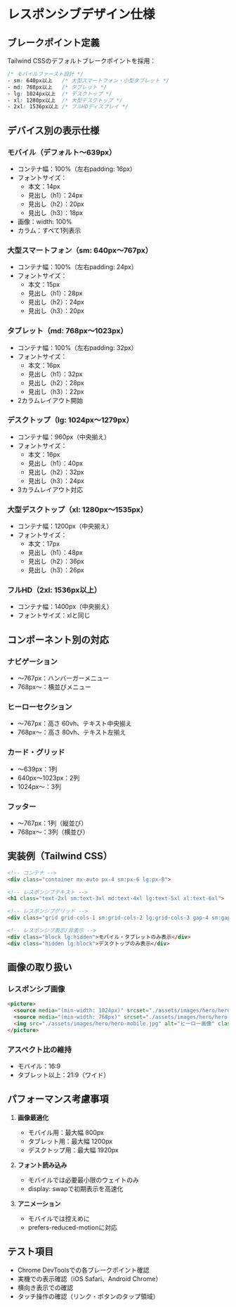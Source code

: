 # レスポンシブデザイン仕様

## ブレークポイント定義

Tailwind CSSのデフォルトブレークポイントを採用：

```css
/* モバイルファースト設計 */
- sm: 640px以上   /* 大型スマートフォン・小型タブレット */
- md: 768px以上   /* タブレット */
- lg: 1024px以上  /* デスクトップ */
- xl: 1280px以上  /* 大型デスクトップ */
- 2xl: 1536px以上 /* フルHDディスプレイ */
```

## デバイス別の表示仕様

### モバイル（デフォルト〜639px）
- コンテナ幅：100%（左右padding: 16px）
- フォントサイズ：
  - 本文：14px
  - 見出し（h1）：24px
  - 見出し（h2）：20px
  - 見出し（h3）：18px
- 画像：width: 100%
- カラム：すべて1列表示

### 大型スマートフォン（sm: 640px〜767px）
- コンテナ幅：100%（左右padding: 24px）
- フォントサイズ：
  - 本文：15px
  - 見出し（h1）：28px
  - 見出し（h2）：24px
  - 見出し（h3）：20px

### タブレット（md: 768px〜1023px）
- コンテナ幅：100%（左右padding: 32px）
- フォントサイズ：
  - 本文：16px
  - 見出し（h1）：32px
  - 見出し（h2）：28px
  - 見出し（h3）：22px
- 2カラムレイアウト開始

### デスクトップ（lg: 1024px〜1279px）
- コンテナ幅：960px（中央揃え）
- フォントサイズ：
  - 本文：16px
  - 見出し（h1）：40px
  - 見出し（h2）：32px
  - 見出し（h3）：24px
- 3カラムレイアウト対応

### 大型デスクトップ（xl: 1280px〜1535px）
- コンテナ幅：1200px（中央揃え）
- フォントサイズ：
  - 本文：17px
  - 見出し（h1）：48px
  - 見出し（h2）：36px
  - 見出し（h3）：26px

### フルHD（2xl: 1536px以上）
- コンテナ幅：1400px（中央揃え）
- フォントサイズ：xlと同じ

## コンポーネント別の対応

### ナビゲーション
- 〜767px：ハンバーガーメニュー
- 768px〜：横並びメニュー

### ヒーローセクション
- 〜767px：高さ 60vh、テキスト中央揃え
- 768px〜：高さ 80vh、テキスト左揃え

### カード・グリッド
- 〜639px：1列
- 640px〜1023px：2列
- 1024px〜：3列

### フッター
- 〜767px：1列（縦並び）
- 768px〜：3列（横並び）

## 実装例（Tailwind CSS）

```html
<!-- コンテナ -->
<div class="container mx-auto px-4 sm:px-6 lg:px-8">

<!-- レスポンシブテキスト -->
<h1 class="text-2xl sm:text-3xl md:text-4xl lg:text-5xl xl:text-6xl">

<!-- レスポンシブグリッド -->
<div class="grid grid-cols-1 sm:grid-cols-2 lg:grid-cols-3 gap-4 sm:gap-6 lg:gap-8">

<!-- レスポンシブ表示/非表示 -->
<div class="block lg:hidden">モバイル・タブレットのみ表示</div>
<div class="hidden lg:block">デスクトップのみ表示</div>
```

## 画像の取り扱い

### レスポンシブ画像
```html
<picture>
  <source media="(min-width: 1024px)" srcset="./assets/images/hero/hero-desktop.jpg">
  <source media="(min-width: 768px)" srcset="./assets/images/hero/hero-tablet.jpg">
  <img src="./assets/images/hero/hero-mobile.jpg" alt="ヒーロー画像" class="w-full h-auto">
</picture>
```

### アスペクト比の維持
- モバイル：16:9
- タブレット以上：21:9（ワイド）

## パフォーマンス考慮事項

1. **画像最適化**
   - モバイル用：最大幅 800px
   - タブレット用：最大幅 1200px
   - デスクトップ用：最大幅 1920px

2. **フォント読み込み**
   - モバイルでは必要最小限のウェイトのみ
   - display: swapで初期表示を高速化

3. **アニメーション**
   - モバイルでは控えめに
   - prefers-reduced-motionに対応

## テスト項目
- Chrome DevToolsでの各ブレークポイント確認
- 実機での表示確認（iOS Safari、Android Chrome）
- 横向き表示での確認
- タッチ操作の確認（リンク・ボタンのタップ領域）
